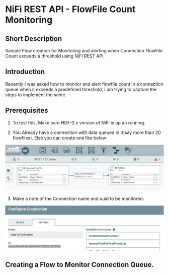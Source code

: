 # NiFi REST API - FlowFile Count Monitoring


## Short Description

Sample Flow creation for Monitoring and alerting when Connection FlowFile Count exceeds a threshold using NiFi REST API.

## Introduction

Recently I was asked how to monitor and alert flowfile count in a connection queue when it exceeds a predefined threshold, I am trying to capture the steps to implement the same.

## Prerequisites

1) To test this, Make sure HDF-2.x version of NiFi is up an running.

2) You Already have a connection with data queued in it(say more than 20 flowfiles). Else you can create one like below:

![alt tag](https://github.com/jobinthompu/NiFi-REST-API-FlowFile-Count-Monitoring/blob/master/images/OriginalFlow.jpg)

3) Make a note of the Connection name and uuid to be monitored:

![alt tag](https://github.com/jobinthompu/NiFi-REST-API-FlowFile-Count-Monitoring/blob/master/images/Original_Flow_Settings.jpg)

## Creating a Flow to Monitor Connection Queue.
